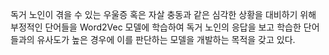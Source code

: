 독거 노인이 겪을 수 있는 우울증 혹은 자살 충동과 같은 심각한 상황을 대비하기 위해
부정적인 단어들을 Word2Vec 모델에 학습하여 독거 노인의 응답을 보고 학습한 단어들과의 
유사도가 높은 경우에 이를 판단하는 모델을 개발하는 목적을 갖고 있다.
